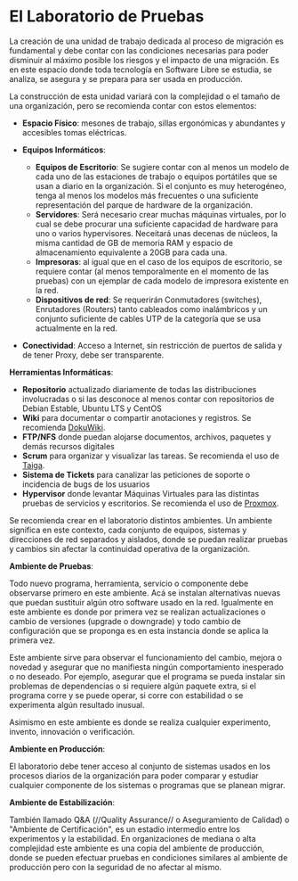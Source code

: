 # El Laboratorio de Pruebas

La creación de una unidad de trabajo dedicada al proceso de migración es fundamental y debe contar con las condiciones necesarias para poder disminuir al máximo posible los riesgos y el impacto de una migración. Es en este espacio donde toda tecnología en Software Libre se estudia, se analiza, se asegura y se prepara para ser usada en producción.

La construcción de esta unidad variará con la complejidad o el tamaño de una organización, pero se recomienda contar con estos elementos:


*  **Espacio Físico**: mesones de trabajo, sillas ergonómicas y abundantes y accesibles tomas eléctricas.

*  **Equipos Informáticos**: 
    * **Equipos de Escritorio**: Se sugiere contar con al menos un modelo de cada uno de las estaciones de trabajo o equipos portátiles que se usan a diario en la organización. Si el conjunto es muy heterogéneo, tenga al menos los modelos más frecuentes o una suficiente representación del parque de hardware de la organización.
    * **Servidores**: Será necesario crear muchas máquinas virtuales, por lo cual se debe procurar una suficiente capacidad de hardware para uno o varios hypervisores. Neceitará unas decenas de núcleos, la misma cantidad de GB de memoria RAM y espacio de almacenamiento equivalente a 20GB para cada una.
    * **Impresoras**:  al igual que en el caso de los equipos de escritorio, se requiere contar (al menos temporalmente en el momento de las pruebas) con un ejemplar de cada modelo de impresora existente en la red.
    * **Dispositivos de red**: Se requerirán Conmutadores (switches), Enrutadores (Routers) tanto cableados como inalámbricos y un conjunto suficiente de cables UTP de la categoría que se usa actualmente en la red.

*  **Conectividad**: Acceso a Internet, sin restricción de puertos de salida y de tener Proxy, debe ser transparente.

**Herramientas Informáticas**:

*  **Repositorio** actualizado diariamente de todas las distribuciones involucradas o si las desconoce al menos contar con repositorios de Debian Estable, Ubuntu LTS y CentOS
*  **Wiki** para documentar o compartir anotaciones y registros. Se recomienda [DokuWiki](https///www.dokuwiki.org/dokuwiki).
*  **FTP/NFS** donde puedan alojarse documentos, archivos, paquetes y demás recursos digitales
*  **Scrum** para organizar y visualizar las tareas. Se recomienda el uso de [Taiga](https///taiga.io/).
*  **Sistema de Tickets** para canalizar las peticiones de soporte o incidencia de bugs de los usuarios 
*  **Hypervisor** donde levantar Máquinas Virtuales para las distintas pruebas de servicios y escritorios. Se recomienda el uso de [Proxmox](https///www.proxmox.com/en/).

Se recomienda crear en el laboratorio distintos ambientes. Un ambiente significa en este contexto, cada conjunto de equipos, sistemas y direcciones de red separados y aislados, donde se puedan realizar pruebas y cambios sin afectar la continuidad operativa de la organización.

**Ambiente de Pruebas**:

Todo nuevo programa, herramienta, servicio o componente debe observarse primero en este ambiente. Acá se instalan alternativas nuevas que puedan sustituir algún otro software usado en la red. Igualmente en este ambiente es donde por primera vez se realizan actualizaciones o cambio de versiones (upgrade o downgrade) y todo cambio de configuración que se proponga es en esta instancia donde se aplica la primera vez.

Este ambiente sirve para observar el funcionamiento del cambio, mejora o novedad y asegurar que no manifiesta ningún comportamiento inesperado o no deseado. Por ejemplo, asegurar que el programa se pueda instalar sin problemas de dependencias o si requiere algún paquete extra, si el programa corre y se puede operar, si corre con estabilidad o se experimenta algún resultado inusual.

Asimismo en este ambiente es donde se realiza cualquier experimento, invento, innovación o verificación.

**Ambiente en Producción**:

El laboratorio debe tener acceso al conjunto de sistemas usados en los procesos diarios de la organización para poder comparar y estudiar cualquier componente de los sistemas o programas que se planean migrar.

**Ambiente de Estabilización**:

También llamado Q&A (//Quality Assurance// o Aseguramiento de Calidad) o "Ambiente de Certificación", es un estadio intermedio entre los experimentos y la estabilidad. En organizaciones de mediana o alta complejidad este ambiente es una copia del ambiente de producción, donde se pueden efectuar pruebas en condiciones similares al ambiente de producción pero con la seguridad de no afectar al mismo. 

